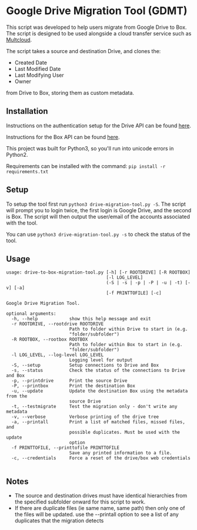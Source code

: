 # Google Drive Migration Tool (GDMT)

This script was developed to help users migrate from Google Drive to Box.
The script is designed to be used alongside a cloud transfer
service such as [Multcloud](https://www.multcloud.com/home).

The script takes a source and destination Drive, and clones the:
* Created Date
* Last Modified Date
* Last Modifying User
* Owner

from Drive to Box, storing them as custom metadata.

## Installation
Instructions on the authentication setup for the Drive API can be found
[here](https://developers.google.com/drive/v3/web/quickstart/python).

Instructions for the Box API can be found
[here](http://opensource.box.com/box-python-sdk/).

This project was built for Python3, so you'll run into unicode errors in Python2.

Requirements can be installed with the command:
` pip install -r requirements.txt `

## Setup
To setup the tool first run `python3 drive-migration-tool.py -S`.
The script will prompt you to login twice, the first login is
Google Drive, and the second is Box. The script will then output
the user/email of the accounts associated with the tool.

You can use `python3 drive-migration-tool.py -s`
to check the status of the tool.

## Usage
``` 
usage: drive-to-box-migration-tool.py [-h] [-r ROOTDRIVE] [-R ROOTBOX]
                                      [-l LOG_LEVEL]
                                      (-S | -s | -p | -P | -u | -t) [-v] [-a]
                                      [-f PRINTTOFILE] [-c]

Google Drive Migration Tool.

optional arguments:
  -h, --help            show this help message and exit
  -r ROOTDRIVE, --rootdrive ROOTDRIVE
                        Path to folder within Drive to start in (e.g.
                        "folder/subfolder")
  -R ROOTBOX, --rootbox ROOTBOX
                        Path to folder within Box to start in (e.g.
                        "folder/subfolder")
  -l LOG_LEVEL, --log-level LOG_LEVEL
                        Logging level for output
  -S, --setup           Setup connections to Drive and Box
  -s, --status          Check the status of the connections to Drive and Box
  -p, --printdrive      Print the source Drive
  -P, --printbox        Print the destination Box
  -u, --update          Update the destination Box using the metadata from the
                        source Drive
  -t, --testmigrate     Test the migration only - don't write any metadata
  -v, --verbose         Verbose printing of the drive tree
  -a, --printall        Print a list of matched files, missed files, and
                        possible duplicates. Must be used with the update
                        option
  -f PRINTTOFILE, --printtofile PRINTTOFILE
                        Save any printed information to a file.
  -c, --credentials     Force a reset of the drive/box web credentials


```

## Notes
* The source and destination drives must have identical hierarchies from
the specified subfolder onward for this script to work.
* If there are duplicate files (ie same name, same path) then only one
of the files will be updated. use the --printall option to see a list
of any duplicates that the migration detects